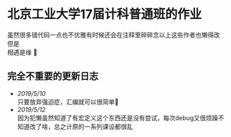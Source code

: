 # 北京工业大学17届计科普通班的作业

虽然很多错代码一点也不优雅有时候还会在注释里碎碎念以上这些作者也懒得改  
但是  
相遇是缘 :revolving_hearts:

## 完全不重要的更新日志

* _2019/5/10_  
  只要放弃强迫症，汇编就可以很简单:walking:
* _2019/5/12_  
  因为犯懒虽然知道了有宏定义这个东西还是没有尝试，每次debug又很烦躁不知道改了啥，总之计原的一系列课设都很乱